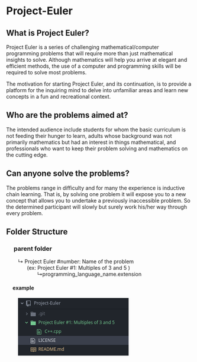 # Project-Euler

## What is Project Euler?

Project Euler is a series of challenging mathematical/computer programming problems that will require more than just mathematical insights to solve. Although mathematics will help you arrive at elegant and efficient methods, the use of a computer and programming skills will be required to solve most problems.

The motivation for starting Project Euler, and its continuation, is to provide a platform for the inquiring mind to delve into unfamiliar areas and learn new concepts in a fun and recreational context.

## Who are the problems aimed at?

The intended audience include students for whom the basic curriculum is not feeding their hunger to learn, adults whose background was not primarily mathematics but had an interest in things mathematical, and professionals who want to keep their problem solving and mathematics on the cutting edge.

## Can anyone solve the problems?

The problems range in difficulty and for many the experience is inductive chain learning. That is, by solving one problem it will expose you to a new concept that allows you to undertake a previously inaccessible problem. So the determined participant will slowly but surely work his/her way through every problem.


## Folder Structure
### &emsp; parent folder <br>
&emsp;&emsp;  &#8627; Project Euler #number: Name of the problem <br>
&emsp;&emsp;&emsp;&emsp;(ex: Project Euler #1: Multiples of 3 and 5 ) <br>
&emsp;&emsp;&emsp;&emsp;&emsp;&emsp;&#8627;programming_language_name.extension

#### &emsp; example
&emsp;&emsp; ![alt text](ex1.png "Logo Title Text 1")

